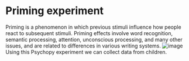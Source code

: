 # Priming experiment
Priming is a phenomenon in which previous stimuli influence how people react to subsequent stimuli.
Priming effects involve word recognition, semantic processing, attention, unconscious processing, and many other issues, and are related to differences in various writing systems.
![image](https://user-images.githubusercontent.com/77627038/174062463-38241a65-99f4-418a-a9b9-c53f1fda0472.png)
Using this Psychopy experiment we can collect data from children.
